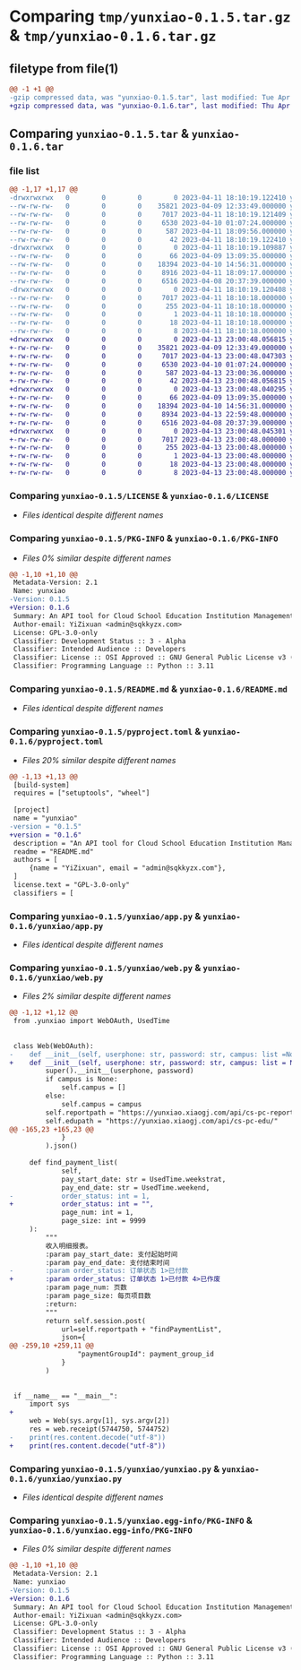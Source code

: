 # Comparing `tmp/yunxiao-0.1.5.tar.gz` & `tmp/yunxiao-0.1.6.tar.gz`

## filetype from file(1)

```diff
@@ -1 +1 @@
-gzip compressed data, was "yunxiao-0.1.5.tar", last modified: Tue Apr 11 18:10:19 2023, max compression
+gzip compressed data, was "yunxiao-0.1.6.tar", last modified: Thu Apr 13 23:00:48 2023, max compression
```

## Comparing `yunxiao-0.1.5.tar` & `yunxiao-0.1.6.tar`

### file list

```diff
@@ -1,17 +1,17 @@
-drwxrwxrwx   0        0        0        0 2023-04-11 18:10:19.122410 yunxiao-0.1.5/
--rw-rw-rw-   0        0        0    35821 2023-04-09 12:33:49.000000 yunxiao-0.1.5/LICENSE
--rw-rw-rw-   0        0        0     7017 2023-04-11 18:10:19.121409 yunxiao-0.1.5/PKG-INFO
--rw-rw-rw-   0        0        0     6530 2023-04-10 01:07:24.000000 yunxiao-0.1.5/README.md
--rw-rw-rw-   0        0        0      587 2023-04-11 18:09:56.000000 yunxiao-0.1.5/pyproject.toml
--rw-rw-rw-   0        0        0       42 2023-04-11 18:10:19.122410 yunxiao-0.1.5/setup.cfg
-drwxrwxrwx   0        0        0        0 2023-04-11 18:10:19.109887 yunxiao-0.1.5/yunxiao/
--rw-rw-rw-   0        0        0       66 2023-04-09 13:09:35.000000 yunxiao-0.1.5/yunxiao/__init__.py
--rw-rw-rw-   0        0        0    18394 2023-04-10 14:56:31.000000 yunxiao-0.1.5/yunxiao/app.py
--rw-rw-rw-   0        0        0     8916 2023-04-11 18:09:17.000000 yunxiao-0.1.5/yunxiao/web.py
--rw-rw-rw-   0        0        0     6516 2023-04-08 20:37:39.000000 yunxiao-0.1.5/yunxiao/yunxiao.py
-drwxrwxrwx   0        0        0        0 2023-04-11 18:10:19.120408 yunxiao-0.1.5/yunxiao.egg-info/
--rw-rw-rw-   0        0        0     7017 2023-04-11 18:10:18.000000 yunxiao-0.1.5/yunxiao.egg-info/PKG-INFO
--rw-rw-rw-   0        0        0      255 2023-04-11 18:10:18.000000 yunxiao-0.1.5/yunxiao.egg-info/SOURCES.txt
--rw-rw-rw-   0        0        0        1 2023-04-11 18:10:18.000000 yunxiao-0.1.5/yunxiao.egg-info/dependency_links.txt
--rw-rw-rw-   0        0        0       18 2023-04-11 18:10:18.000000 yunxiao-0.1.5/yunxiao.egg-info/requires.txt
--rw-rw-rw-   0        0        0        8 2023-04-11 18:10:18.000000 yunxiao-0.1.5/yunxiao.egg-info/top_level.txt
+drwxrwxrwx   0        0        0        0 2023-04-13 23:00:48.056815 yunxiao-0.1.6/
+-rw-rw-rw-   0        0        0    35821 2023-04-09 12:33:49.000000 yunxiao-0.1.6/LICENSE
+-rw-rw-rw-   0        0        0     7017 2023-04-13 23:00:48.047303 yunxiao-0.1.6/PKG-INFO
+-rw-rw-rw-   0        0        0     6530 2023-04-10 01:07:24.000000 yunxiao-0.1.6/README.md
+-rw-rw-rw-   0        0        0      587 2023-04-13 23:00:36.000000 yunxiao-0.1.6/pyproject.toml
+-rw-rw-rw-   0        0        0       42 2023-04-13 23:00:48.056815 yunxiao-0.1.6/setup.cfg
+drwxrwxrwx   0        0        0        0 2023-04-13 23:00:48.040295 yunxiao-0.1.6/yunxiao/
+-rw-rw-rw-   0        0        0       66 2023-04-09 13:09:35.000000 yunxiao-0.1.6/yunxiao/__init__.py
+-rw-rw-rw-   0        0        0    18394 2023-04-10 14:56:31.000000 yunxiao-0.1.6/yunxiao/app.py
+-rw-rw-rw-   0        0        0     8934 2023-04-13 22:59:48.000000 yunxiao-0.1.6/yunxiao/web.py
+-rw-rw-rw-   0        0        0     6516 2023-04-08 20:37:39.000000 yunxiao-0.1.6/yunxiao/yunxiao.py
+drwxrwxrwx   0        0        0        0 2023-04-13 23:00:48.045301 yunxiao-0.1.6/yunxiao.egg-info/
+-rw-rw-rw-   0        0        0     7017 2023-04-13 23:00:48.000000 yunxiao-0.1.6/yunxiao.egg-info/PKG-INFO
+-rw-rw-rw-   0        0        0      255 2023-04-13 23:00:48.000000 yunxiao-0.1.6/yunxiao.egg-info/SOURCES.txt
+-rw-rw-rw-   0        0        0        1 2023-04-13 23:00:48.000000 yunxiao-0.1.6/yunxiao.egg-info/dependency_links.txt
+-rw-rw-rw-   0        0        0       18 2023-04-13 23:00:48.000000 yunxiao-0.1.6/yunxiao.egg-info/requires.txt
+-rw-rw-rw-   0        0        0        8 2023-04-13 23:00:48.000000 yunxiao-0.1.6/yunxiao.egg-info/top_level.txt
```

### Comparing `yunxiao-0.1.5/LICENSE` & `yunxiao-0.1.6/LICENSE`

 * *Files identical despite different names*

### Comparing `yunxiao-0.1.5/PKG-INFO` & `yunxiao-0.1.6/PKG-INFO`

 * *Files 0% similar despite different names*

```diff
@@ -1,10 +1,10 @@
 Metadata-Version: 2.1
 Name: yunxiao
-Version: 0.1.5
+Version: 0.1.6
 Summary: An API tool for Cloud School Education Institution Management System.
 Author-email: YiZixuan <admin@sqkkyzx.com>
 License: GPL-3.0-only
 Classifier: Development Status :: 3 - Alpha
 Classifier: Intended Audience :: Developers
 Classifier: License :: OSI Approved :: GNU General Public License v3 (GPLv3)
 Classifier: Programming Language :: Python :: 3.11
```

### Comparing `yunxiao-0.1.5/README.md` & `yunxiao-0.1.6/README.md`

 * *Files identical despite different names*

### Comparing `yunxiao-0.1.5/pyproject.toml` & `yunxiao-0.1.6/pyproject.toml`

 * *Files 20% similar despite different names*

```diff
@@ -1,13 +1,13 @@
 [build-system]
 requires = ["setuptools", "wheel"]
 
 [project]
 name = "yunxiao"
-version = "0.1.5"
+version = "0.1.6"
 description = "An API tool for Cloud School Education Institution Management System."
 readme = "README.md"
 authors = [
     {name = "YiZixuan", email = "admin@sqkkyzx.com"},
 ]
 license.text = "GPL-3.0-only"
 classifiers = [
```

### Comparing `yunxiao-0.1.5/yunxiao/app.py` & `yunxiao-0.1.6/yunxiao/app.py`

 * *Files identical despite different names*

### Comparing `yunxiao-0.1.5/yunxiao/web.py` & `yunxiao-0.1.6/yunxiao/web.py`

 * *Files 2% similar despite different names*

```diff
@@ -1,12 +1,12 @@
 from .yunxiao import WebOAuth, UsedTime
 
 
 class Web(WebOAuth):
-    def __init__(self, userphone: str, password: str, campus: list =None):
+    def __init__(self, userphone: str, password: str, campus: list = None):
         super().__init__(userphone, password)
         if campus is None:
             self.campus = []
         else:
             self.campus = campus
         self.reportpath = "https://yunxiao.xiaogj.com/api/cs-pc-report/cs-report/reports/"
         self.edupath = "https://yunxiao.xiaogj.com/api/cs-pc-edu/"
@@ -165,23 +165,23 @@
             }
         ).json()
 
     def find_payment_list(
             self,
             pay_start_date: str = UsedTime.weekstrat,
             pay_end_date: str = UsedTime.weekend,
-            order_status: int = 1,
+            order_status: int = "",
             page_num: int = 1,
             page_size: int = 9999
     ):
         """
         收入明细报表。
         :param pay_start_date: 支付起始时间
         :param pay_end_date: 支付结束时间
-        :param order_status: 订单状态 1>已付款
+        :param order_status: 订单状态 1>已付款 4>已作废
         :param page_num: 页数
         :param page_size: 每页项目数
         :return:
         """
         return self.session.post(
             url=self.reportpath + "findPaymentList",
             json={
@@ -259,10 +259,11 @@
                 "paymentGroupId": payment_group_id
             }
         )
 
 
 if __name__ == "__main__":
     import sys
+
     web = Web(sys.argv[1], sys.argv[2])
     res = web.receipt(5744750, 5744752)
-    print(res.content.decode("utf-8"))
+    print(res.content.decode("utf-8"))
```

### Comparing `yunxiao-0.1.5/yunxiao/yunxiao.py` & `yunxiao-0.1.6/yunxiao/yunxiao.py`

 * *Files identical despite different names*

### Comparing `yunxiao-0.1.5/yunxiao.egg-info/PKG-INFO` & `yunxiao-0.1.6/yunxiao.egg-info/PKG-INFO`

 * *Files 0% similar despite different names*

```diff
@@ -1,10 +1,10 @@
 Metadata-Version: 2.1
 Name: yunxiao
-Version: 0.1.5
+Version: 0.1.6
 Summary: An API tool for Cloud School Education Institution Management System.
 Author-email: YiZixuan <admin@sqkkyzx.com>
 License: GPL-3.0-only
 Classifier: Development Status :: 3 - Alpha
 Classifier: Intended Audience :: Developers
 Classifier: License :: OSI Approved :: GNU General Public License v3 (GPLv3)
 Classifier: Programming Language :: Python :: 3.11
```

